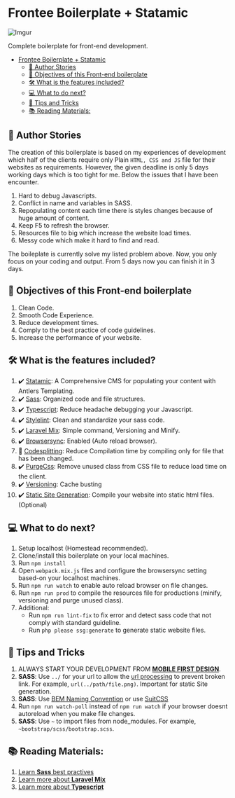 # Frontee Boilerplate + Statamic

![Imgur](https://i.imgur.com/JmHBCwL.png)

Complete boilerplate for front-end development.

- [Frontee Boilerplate + Statamic](#frontee-boilerplate--statamic)
  - [🚶 Author Stories](#-author-stories)
  - [🎯 Objectives of this Front-end boilerplate](#-objectives-of-this-front-end-boilerplate)
  - [🛠️ What is the features included?](#️-what-is-the-features-included)
  - [💻 What to do next?](#-what-to-do-next)
  - [🔎 Tips and Tricks](#-tips-and-tricks)
  - [📚 Reading Materials:](#-reading-materials)

## 🚶 Author Stories

The creation of this boilerplate is based on my experiences of development which half of the clients require only Plain `HTML, CSS and JS` file for their websites as requirements. However, the given deadline is only 5 days working days which is too tight for me. Below the issues that I have been encounter.

1. Hard to debug Javascripts.
2. Conflict in name and variables in SASS.
3. Repopulating content each time there is styles changes because of huge amount of content.
4. Keep F5 to refresh the browser.
5. Resources file to big which increase the website load times.
6. Messy code which make it hard to find and read.

The boileplate is currently solve my listed problem above. Now, you only focus on your coding and output. From 5 days now you can finish it in 3 days.

## 🎯 Objectives of this Front-end boilerplate

1. Clean Code. 
2. Smooth Code Experience. 
3. Reduce development times.
4. Comply to the best practice of code guidelines.
5. Increase the performance of your website.

## 🛠️ What is the features included?

1. ✔️ [Statamic](https://statamic.com/): A Comprehensive CMS for populating your content with Antlers Templating. 
2. ✔️ [Sass](https://sass-lang.com/): Organized code and file structures.
3. ✔️ [Typescript](https://github.com/microsoft/TypeScript#:~:text=TypeScript%20is%20a%20language%20for%20application%2Dscale%20JavaScript.%20TypeScript%20adds%20optional%20types%20to%20JavaScript%20that%20support%20tools%20for%20large%2Dscale%20JavaScript%20applications%20for%20any%20browser%2C%20for%20any%20host%2C%20on%20any%20OS.%20TypeScript%20compiles%20to%20readable%2C%20standards%2Dbased%20JavaScript.): Reduce headache debugging your Javascript.
4. ✔️ [Stylelint](https://stylelint.io/): Clean and standardize your sass code.
5. ✔️ [Laravel Mix](https://laravel-mix.com/docs/6.0/what-is-mix): Simple command, Versioning and Minify.
6. ✔️ [Browsersync](https://laravel-mix.com/docs/6.0/browsersync): Enabled (Auto reload browser).
7. 🚧 [Codesplitting](https://laravel-mix.com/docs/6.0/extract): Reduce Compilation time by compiling only for file that has been changed.
8. ✔️ [PurgeCss](https://purgecss.com/): Remove unused class from CSS file to reduce load time on the client.
9. ✔️ [Versioning](https://laravel-mix.com/docs/6.0/versioning): Cache busting
10. ✔️ [Static Site Generation](https://github.com/statamic/ssg): Compile your website into static html files. (Optional)

## 💻 What to do next?
1. Setup localhost (Homestead recommended).
2. Clone/install this boilerplate on your local machines.
3. Run `npm install`
4. Open `webpack.mix.js` files and configure the browsersync setting based-on your localhost machines.
5. Run `npm run watch` to enable auto reload browser on file changes.
6. Run `npm run prod` to compile the resources file for productions (minify, versioning and purge unused class).
7. Additional:
   - Run `npm run lint-fix` to fix error and detect sass code that not comply with standard guideline.
   - Run `php please ssg:generate` to generate static website files.

## 🔎 Tips and Tricks

1. ALWAYS START YOUR DEVELOPMENT FROM [**MOBILE FIRST DESIGN**](https://medium.com/@Vincentxia77/what-is-mobile-first-design-why-its-important-how-to-make-it-7d3cf2e29d00).
2. **SASS**: Use `../` for your url to allow the [url processing](https://laravel.com/docs/9.x/mix#url-processing) to prevent broken link. For example, `url(../path/file.png)`. Important for static Site generation.
3. **SASS**: Use [BEM Naming Convention](http://getbem.com/naming/) or use [SuitCSS](https://suitcss.github.io/)
4. Run `npm run watch-poll` instead of `npm run watch` if your browser doesnt autoreload when you make file changes.
5. **SASS**: Use `~` to import files from node_modules. For example, `~bootstrap/scss/bootstrap.scss`.

## 📚 Reading Materials:

1. [Learn **Sass** best practives](https://matthewelsom.com/blog/simple-scss-playbook.html)
2. [Learn more about **Laravel Mix**](https://laravel-mix.com/docs/6.0/installation)
3. [Learn more about **Typescript**](https://www.freecodecamp.org/news/learn-typescript-beginners-guide/)
